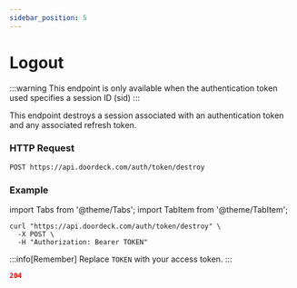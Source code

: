 ```yaml
---
sidebar_position: 5
---
```


# Logout

:::warning
This endpoint is only available when the authentication token used specifies a session ID (sid)
:::

This endpoint destroys a session associated with an authentication token and any associated refresh token.

### HTTP Request
`POST https://api.doordeck.com/auth/token/destroy`

### Example

import Tabs from '@theme/Tabs';
import TabItem from '@theme/TabItem';

<Tabs>
<TabItem value="request" label="Request">

```shell showLineNumbers title="CURL"
curl "https://api.doordeck.com/auth/token/destroy" \
  -X POST \
  -H "Authorization: Bearer TOKEN"
```

:::info[Remember]
Replace `TOKEN` with your access token.
:::

</TabItem>
<TabItem value="response" label="Response">

```json showLineNumbers title="HTTP CODE"
204
```

</TabItem>
</Tabs>
